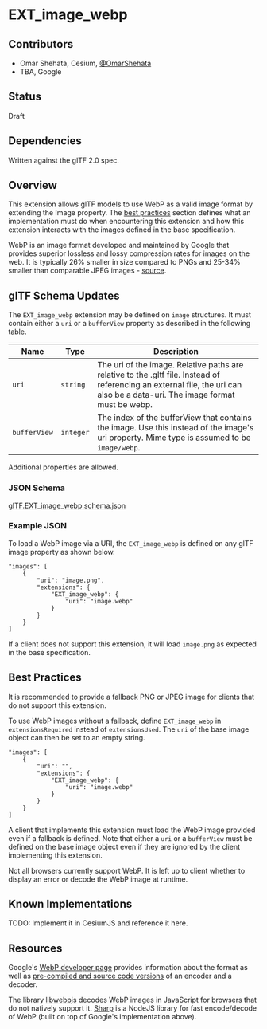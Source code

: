 # EXT_image_webp

## Contributors

* Omar Shehata, Cesium, [@OmarShehata](https://github.com/OmarShehata)
* TBA, Google

## Status

Draft

## Dependencies

Written against the glTF 2.0 spec.

## Overview

This extension allows glTF models to use WebP as a valid image format by extending the Image property. The [best practices](#best-practices) section defines what an implementation must do when encountering this extension and how this extension interacts with the images defined in the base specification.

WebP is an image format developed and maintained by Google that provides superior lossless and lossy compression rates for images on the web. It is typically 26% smaller in size compared to PNGs and 25-34% smaller than comparable JPEG images - [source](https://developers.google.com/speed/webp/).  

## glTF Schema Updates

The `EXT_image_webp` extension may be defined on `image` structures. It must contain either a `uri` or a `bufferView` property as described in the following table.

| Name       | Type       | Description
|------------|------------|---------------------------------
| `uri`      | `string`   | The uri of the image.  Relative paths are relative to the .gltf file.  Instead of referencing an external file, the uri can also be a data-uri.  The image format must be webp.
| `bufferView`  | `integer`   | The index of the bufferView that contains the image. Use this instead of the image's uri property. Mime type is assumed to be `image/webp`.

Additional properties are allowed.

### JSON Schema

[glTF.EXT_image_webp.schema.json](schema/glTF.EXT_image_webp.schema.json)

### Example JSON

To load a WebP image via a URI, the `EXT_image_webp` is defined on any glTF image property as shown below.

```
"images": [
    {
        "uri": "image.png",
        "extensions": {
        	"EXT_image_webp": {
        		"uri": "image.webp"
        	}
        }
    }
]
```

If a client does not support this extension, it will load `image.png` as expected in the base specification.

## Best Practices

It is recommended to provide a fallback PNG or JPEG image for clients that do not support this extension.

To use WebP images without a fallback, define `EXT_image_webp` in `extensionsRequired` instead of `extensionsUsed`. The `uri` of the base image object can then be set to an empty string.

```
"images": [
    {
        "uri": "",
        "extensions": {
        	"EXT_image_webp": {
        		"uri": "image.webp"
        	}
        }
    }
]
```

A client that implements this extension must load the WebP image provided even if a fallback is defined. Note that either a `uri` or a `bufferView` must be defined on the base image object even if they are ignored by the client implementing this extension.

Not all browsers currently support WebP. It is left up to client whether to display an error or decode the WebP image at runtime.

## Known Implementations

TODO: Implement it in CesiumJS and reference it here.

## Resources

Google's [WebP developer page](https://developers.google.com/speed/webp/) provides information about the format as well as [pre-compiled and source code versions](https://developers.google.com/speed/webp/download) of an encoder and a decoder.

The library [libwebpjs](http://libwebpjs.appspot.com) decodes WebP images in JavaScript for browsers that do not natively support it. [Sharp](http://sharp.pixelplumbing.com/en/stable/) is a NodeJS library for fast encode/decode of WebP (built on top of Google's implementation above).